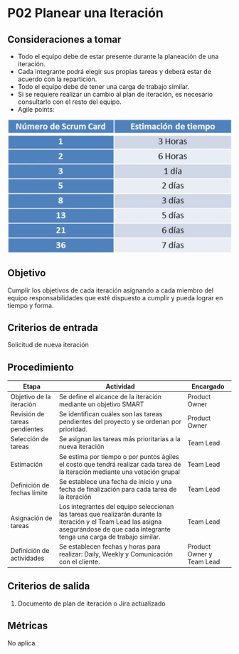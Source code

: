 # P02 Planear una Iteración

## Consideraciones a tomar 
-   Todo el equipo debe de estar presente durante la planeación de una iteración.
-   Cada integrante podrá elegir sus propias tareas y deberá estar de acuerdo con la repartición. 
-   Todo el equipo debe de tener una carga de trabajo similar.
-   Si se requiere realizar un cambio al plan de iteración, es necesario consultarlo con el resto del equipo.
-   Agile points:

![AP](../img/AP.jpg)


## Objetivo
Cumplir los objetivos de cada iteración asignando a cada miembro del equipo responsabilidades que esté dispuesto a cumplir y pueda lograr en tiempo y forma.

## Criterios de entrada
Solicitud de nueva iteración

## Procedimiento 

| Etapa | Actividad | Encargado |
| --- | --- | --- |
|Objetivo de la iteración|Se define el alcance de la iteración mediante un objetivo SMART|Product Owner|
|Revisión de tareas pendientes|Se identifican cuáles son las tareas pendientes del proyecto y se ordenan por prioridad.|Product Owner|
|Selección de tareas|Se asignan las tareas más prioritarias a la nueva iteración|Team Lead|
|Estimación|Se estima por tiempo o por puntos ágiles el costo que tendrá realizar cada tarea de la iteración mediante una votación grupal|Team Lead|
|Definición de fechas límite|Se establece una fecha de inicio y una fecha de finalización para cada tarea de la iteración|Team Lead|
|Asignación de tareas|Los integrantes del equipo seleccionan las tareas que realizarán durante la iteración y el Team Lead las asigna asegurándose de que cada integrante tenga una carga de trabajo similar.|Team Lead|
|Definición de actividades|Se establecen fechas y horas para realizar: Daily, Weekly y Comunicación con el cliente.|Product Owner y Team Lead|

## Criterios de salida
1)  Documento de plan de iteración o Jira actualizado

## Métricas 
No aplica.

